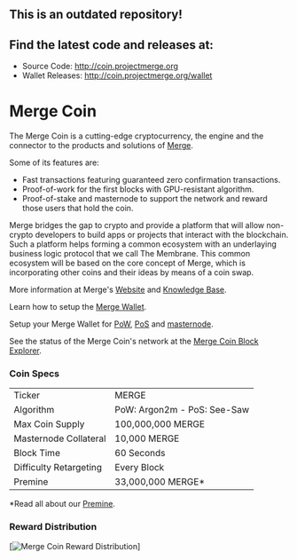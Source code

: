 ## This is an outdated repository!

## Find the latest code and releases at:

* Source Code: http://coin.projectmerge.org
* Wallet Releases: http://coin.projectmerge.org/wallet


Merge Coin
==========

The Merge Coin is a cutting-edge cryptocurrency, the engine and the connector to the products and solutions of [Merge](http://www.projectmerge.org).

Some of its features are:
- Fast transactions featuring guaranteed zero confirmation transactions.
- Proof-of-work for the first blocks with GPU-resistant algorithm.
- Proof-of-stake and masternode to support the network and reward those users that hold the coin.

Merge bridges the gap to crypto and provide a platform that will allow non-crypto developers to build apps or projects that interact with the blockchain. 
Such a platform helps forming a common ecosystem with an underlaying business logic protocol that we call The Membrane.
This common ecosystem will be based on the core concept of Merge, which is incorporating other coins and their ideas by means of a coin swap.

More information at Merge's [Website](http://www.projectmerge.org) and [Knowledge Base](http://kb.projectmerge.org).

Learn how to setup the [Merge Wallet](https://kb.projectmerge.org/guides/wallet).

Setup your Merge Wallet for [PoW](https://kb.projectmerge.org/guides/wallet/pow-cpu-mining), [PoS](https://kb.projectmerge.org/guides/wallet/pos-staking) and [masternode](https://kb.projectmerge.org/guides/wallet/masternodes).

See the status of the Merge Coin's network at the [Merge Coin Block Explorer](https://explorer.projectmerge.org).

### Coin Specs
<table>
<tr><td>Ticker</td><td>MERGE</td></tr>
<tr><td>Algorithm</td><td>PoW: Argon2m - PoS: See-Saw</td></tr>
<tr><td>Max Coin Supply</td><td>100,000,000 MERGE</td></tr>
<tr><td>Masternode Collateral</td><td>10,000 MERGE</td></tr>
<tr><td>Block Time</td><td>60 Seconds</td></tr>
<tr><td>Difficulty Retargeting</td><td>Every Block</td></tr>
<tr><td>Premine</td><td>33,000,000 MERGE*</td></tr>
</table>

*Read all about our [Premine](https://kb.projectmerge.org/faq#merge-coins-premine).

### Reward Distribution

[![Merge Coin Reward Distribution](https://cdn.discordapp.com/attachments/470509313484390400/510102425684672523/Artboard_1-8.png)]

